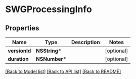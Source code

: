 # SWGProcessingInfo

## Properties
Name | Type | Description | Notes
------------ | ------------- | ------------- | -------------
**versionId** | **NSString*** |  | [optional] 
**duration** | **NSNumber*** |  | [optional] 

[[Back to Model list]](../README.md#documentation-for-models) [[Back to API list]](../README.md#documentation-for-api-endpoints) [[Back to README]](../README.md)


